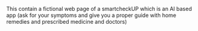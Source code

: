 This contain a fictional web page of a smartcheckUP which is an AI based app (ask for your symptoms and give you a proper guide with home remedies and prescribed medicine and doctors)

